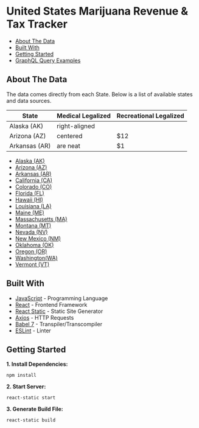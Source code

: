 # United States Marijuana Revenue & Tax Tracker
*  [About The Data](#about-the-data)
*  [Built With](#built-with)
*  [Getting Started](#getting-started)
*  [GraphQL Query Examples](#graphql-query-examples)

## About The Data
The data comes directly from each State. Below is a list of available states and data sources.

| State         | Medical Legalized | Recreational Legalized |
| ------------- |-------------------| -----------------------|
| Alaska (AK)   | right-aligned     | |
| Arizona (AZ)  | centered          |   $12 |
| Arkansas (AR) | are neat          |    $1 |


* [Alaska (AK)]()
* [Arizona (AZ)]()
* [Arkansas (AR)]()
* [California (CA)]()
* [Colorado (CO)]()
* [Florida (FL)]()
* [Hawaii (HI)]()
* [Louisiana (LA)]()
* [Maine (ME)]()
* [Massachusetts (MA)]()
* [Montana (MT)]()
* [Nevada (NV)]()
* [New Mexico (NM)]()
* [Oklahoma (OK)]()
* [Oregon (OR)]()
* [Washington(WA)]()
* [Vermont (VT)]()

## Built With
* [JavaScript](https://developer.mozilla.org/en-US/docs/Web/JavaScript) - Programming Language
* [React](https://reactjs.org) - Frontend Framework
* [React Static](https://react-static.js.org) - Static Site Generator
* [Axios](https://www.npmjs.com/package/axios) - HTTP Requests
* [Babel 7](https://babeljs.io) - Transpiler/Transcompiler
* [ESLint](https://eslint.org) - Linter


## Getting Started
**1. Install Dependencies:**
```
npm install
```

**2. Start Server:**
```
react-static start
```

**3. Generate Build File:**
```
react-static build
```

